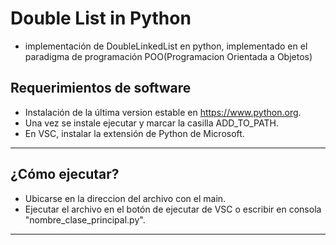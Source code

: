 # **Double List in Python**  
- implementación de DoubleLinkedList en python, implementado en el paradigma de programación POO(Programacion Orientada a Objetos)

##  **Requerimientos de software**  
- Instalación de la última version estable en  https://www.python.org. 
- Una vez se instale ejecutar y marcar la casilla ADD_TO_PATH.
- En VSC, instalar la extensión de Python de Microsoft.
---

## **¿Cómo ejecutar?**  
- Ubicarse en la direccion del archivo con el main.
- Ejecutar el archivo en el botón de ejecutar de VSC o escribir en consola "nombre_clase_principal.py".
---
